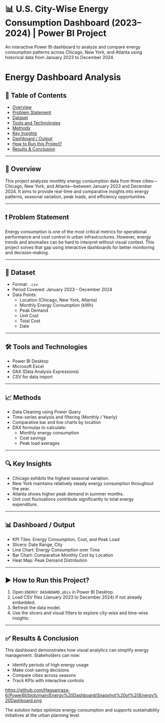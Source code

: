 # 📊 U.S. City-Wise Energy Consumption Dashboard (2023–2024) | Power BI Project

An interactive Power BI dashboard to analyze and compare energy consumption patterns across Chicago, New York, and Atlanta using historical data from January 2023 to December 2024.


# Energy Dashboard Analysis


## 📑 Table of Contents
- [Overview](#overview)
- [Problem Statement](#problem-statement)
- [Dataset](#dataset)
- [Tools and Technologies](#tools-and-technologies)
- [Methods](#methods)
- [Key Insights](#key-insights)
- [Dashboard / Output](#dashboard--output)
- [How to Run this Project?](#how-to-run-this-project)
- [Results & Conclusion](#results--conclusion)

---

## 📌 Overview
This project analyzes monthly energy consumption data from three cities—Chicago, New York, and Atlanta—between January 2023 and December 2024. It aims to provide real-time and comparative insights into energy patterns, seasonal variation, peak loads, and efficiency opportunities.

---

## ❗ Problem Statement
Energy consumption is one of the most critical metrics for operational performance and cost control in urban infrastructures. However, energy trends and anomalies can be hard to interpret without visual context. This project solves that gap using interactive dashboards for better monitoring and decision-making.

---

## 📂 Dataset
- Format: `.csv`
- Period Covered: January 2023 – December 2024
- Data Points:
  - Location (Chicago, New York, Atlanta)
  - Monthly Energy Consumption (kWh)
  - Peak Demand
  - Unit Cost
  - Total Cost
  - Date

---

## 🛠 Tools and Technologies
- Power BI Desktop
- Microsoft Excel
- DAX (Data Analysis Expressions)
- CSV for data import

---

## 📈 Methods
- Data Cleaning using Power Query
- Time-series analysis and filtering (Monthly / Yearly)
- Comparative bar and line charts by location
- DAX formulas to calculate:
  - Monthly energy consumption
  - Cost savings
  - Peak load averages

---

## 🔍 Key Insights
- Chicago exhibits the highest seasonal variation.
- New York maintains relatively steady energy consumption throughout the year.
- Atlanta shows higher peak demand in summer months.
- Unit cost fluctuations contribute significantly to total energy expenditure.

---

## 📊 Dashboard / Output
- KPI Tiles: Energy Consumption, Cost, and Peak Load
- Slicers: Date Range, City
- Line Chart: Energy Consumption over Time
- Bar Chart: Comparative Monthly Cost by Location
- Heat Map: Peak Demand Distribution

---

## ▶ How to Run this Project?
1. Open `ENERGY DASHBOARD.pbix` in Power BI Desktop.
2. Load CSV files (January 2023 to December 2024) if not already embedded.
3. Refresh the data model.
4. Use the slicers and visual filters to explore city-wise and time-wise insights.

---

## ✅ Results & Conclusion
This dashboard demonstrates how visual analytics can simplify energy management. Stakeholders can now:
- Identify periods of high energy usage
- Make cost-saving decisions
- Compare cities across seasons
- Track KPIs with interactive controls

https://github.com/Hassanraza-6/PowerBI/blob/main/Energy%20Dashboard/Snapshot%20of%20Energy%20Dashboard.png

The solution helps optimize energy consumption and supports sustainability initiatives at the urban planning level.
